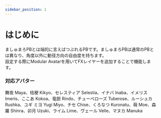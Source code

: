 ```yaml
---
sidebar_position: 1
---
```


# はじめに
ましゅまろPBとは端的に言えばつぶれるPBです。ましゅまろPBは通常のPBとは異なり、角度以外に動径方向の自由度を持ちます。  
設定する際にModular Avatarを用いてFXレイヤーを追加することで機能します。
<!-- <img
  src={require('/img/marshmallow_PB.png').default}
  alt="marshmallow_PB"
  style={{ width: '300px' }}
/> -->

### 対応アバター
舞夜 Maya、桔梗 Kikyo、セレスティア Selestia、イナバ Inaba、イメリス Imeris、ここあ Kokoa、竜胆 Rindo、チューベローズ Tuberose、ルーシュカ Rushka、ユギ ミヨ Yugi Miyo、チセ Chise、くろなつ Kuronatu、萌 Moe、森羅 Shinra、卯月 Uzuki、ライム Lime、ヴェール Velle、マヌカ Manuka

